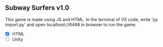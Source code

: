 ## Subway Surfers v1.0

This game is made using JS and HTML. In the terminal of VS code, write 'py import.py' and open localhost://6468 in browser to run the game.

- [x] HTML
- [ ] Unity
